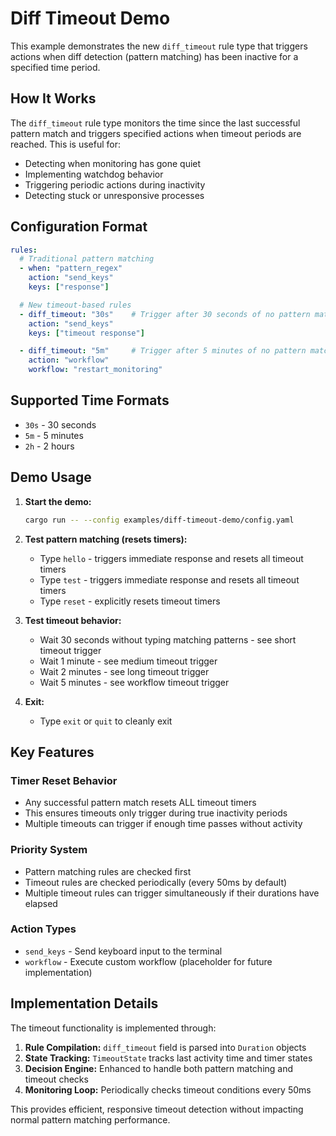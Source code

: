 # Diff Timeout Demo

This example demonstrates the new `diff_timeout` rule type that triggers actions when diff detection (pattern matching) has been inactive for a specified time period.

## How It Works

The `diff_timeout` rule type monitors the time since the last successful pattern match and triggers specified actions when timeout periods are reached. This is useful for:

- Detecting when monitoring has gone quiet
- Implementing watchdog behavior
- Triggering periodic actions during inactivity
- Detecting stuck or unresponsive processes

## Configuration Format

```yaml
rules:
  # Traditional pattern matching
  - when: "pattern_regex"
    action: "send_keys"
    keys: ["response"]

  # New timeout-based rules
  - diff_timeout: "30s"    # Trigger after 30 seconds of no pattern matches
    action: "send_keys"
    keys: ["timeout response"]

  - diff_timeout: "5m"     # Trigger after 5 minutes of no pattern matches
    action: "workflow"
    workflow: "restart_monitoring"
```

## Supported Time Formats

- `30s` - 30 seconds
- `5m` - 5 minutes  
- `2h` - 2 hours

## Demo Usage

1. **Start the demo:**
   ```bash
   cargo run -- --config examples/diff-timeout-demo/config.yaml
   ```

2. **Test pattern matching (resets timers):**
   - Type `hello` - triggers immediate response and resets all timeout timers
   - Type `test` - triggers immediate response and resets all timeout timers
   - Type `reset` - explicitly resets timeout timers

3. **Test timeout behavior:**
   - Wait 30 seconds without typing matching patterns - see short timeout trigger
   - Wait 1 minute - see medium timeout trigger
   - Wait 2 minutes - see long timeout trigger
   - Wait 5 minutes - see workflow timeout trigger

4. **Exit:**
   - Type `exit` or `quit` to cleanly exit

## Key Features

### Timer Reset Behavior
- Any successful pattern match resets ALL timeout timers
- This ensures timeouts only trigger during true inactivity periods
- Multiple timeouts can trigger if enough time passes without activity

### Priority System
- Pattern matching rules are checked first
- Timeout rules are checked periodically (every 50ms by default)
- Multiple timeout rules can trigger simultaneously if their durations have elapsed

### Action Types
- `send_keys` - Send keyboard input to the terminal
- `workflow` - Execute custom workflow (placeholder for future implementation)

## Implementation Details

The timeout functionality is implemented through:

1. **Rule Compilation:** `diff_timeout` field is parsed into `Duration` objects
2. **State Tracking:** `TimeoutState` tracks last activity time and timer states  
3. **Decision Engine:** Enhanced to handle both pattern matching and timeout checks
4. **Monitoring Loop:** Periodically checks timeout conditions every 50ms

This provides efficient, responsive timeout detection without impacting normal pattern matching performance.
